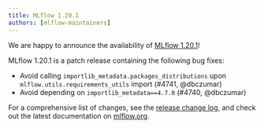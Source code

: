```yaml
---
title: MLflow 1.20.1
authors: [mlflow-maintainers]
---
```


We are happy to announce the availability of [MLflow 1.20.1](https://github.com/mlflow/mlflow/releases/tag/v1.20.1)!

MLflow 1.20.1 is a patch release containing the following bug fixes:

- Avoid calling `importlib_metadata.packages_distributions` upon `mlflow.utils.requirements_utils` import (#4741, @dbczumar)
- Avoid depending on `importlib_metadata==4.7.0` (#4740, @dbczumar)

For a comprehensive list of changes, see the [release change log](https://github.com/mlflow/mlflow/releases/tag/v1.20.1), and check out the latest documentation on [mlflow.org](http://mlflow.org/).
